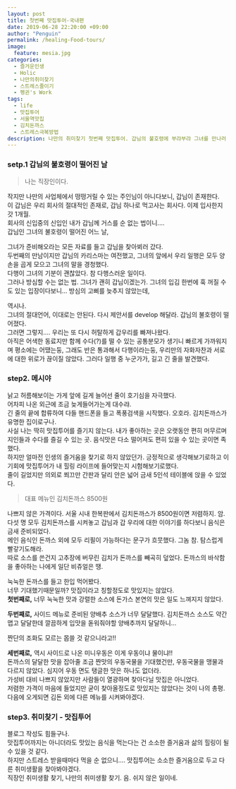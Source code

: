 ```yaml
---
layout: post
title: 첫번째 맛집투어-국내편
date: 2019-06-28 22:20:00 +09:00
author: "Penguin"
permalink: /healing-Food-tours/
image:
  feature: mesia.jpg
categories:
  - 즐거운인생
  - Holic
  - 나만의취미찾기
  - 스트레스줄이기
  - 펭귄's Work
tags:
  - life
  - 맛집투어
  - 서울역맛집
  - 김치돈까스
  - 스트레스극복방법
description: 나만의 취미찾기 첫번째 맛집투어. 갑님의 불호령에 부랴부랴 그녀를 만나러 갔다 우연찮게 발견한 김치돈까스 맛집! 메시아는 서울역 근처에 있다. 미팅이 끝나면 늘 이쪽으로는 뒤도 돌아보지 않을거라고 다짐에 다짐을 하면서도 올 수밖에 없었는데, 앞으로 갑님께 가는 길이 즐거워질듯하다. 메시아를 방문했던 어느 날의 기록
---
```




### setp.1 갑님의 불호령이 떨어진 날 ###



>  나는 직장인이다.    

작지만 나만의 사업체에서 떵떵거릴 수 있는 주인님이 아니다보니, 갑님이 존재한다.   
이 갑님은 우리 회사의 절대적인 존재로, 갑님 하나로 먹고사는 회사다.  이제 입사한지 갓 1개월.   
회사의 신입중의 신입인 내가 갑님께 거스를 순 없는 법이니....  
갑님인 그녀의 불호령이 떨어진 어느 날,     

그녀가 준비해오라는 모든 자료를 들고 갑님을 찾아뵈러 갔다.  
두번째의 만남이지만 갑님의 카리스마는 여전했고, 그녀의 앞에서 우리 일행은 모두 양손을 곱게 모으고 그녀의 말을 경청했다.   
다행이 그녀의 기분이 괜찮았다. 참 다행스러운 일이다.   
그러나 방심할 수는 없는 법. 그녀가 괜히 갑님이겠는가. 그녀의 입김 한번에 훅 꺼질 수도 있는 입장이다보니... 방심의 고삐를 늦추지 않았는데,  

역시나.   
그녀의 절대언어, 이대로는 안된다. 다시 제안서를 develop 해달라. 갑님의 불호령이 떨어졌다.  
그러면 그렇지.... 우리는 또 다시 허탈하게 갑우리를 빠져나왔다.   
아직은 어색한 동료지만 함께 수다(?)를 떨 수 있는 공통분모가 생기니 빠르게 가까워지며 평소에는 어땠는둥, 그래도 반은 통과해서 다행이라는둥, 우리만의 자화자찬과 서로에 대한 위로가 끊이질 않았다.
그러다 일행 중 누군가가, 길고 긴 줄을 발견했다.      



### step2. 메시야  ###



낡고 허름해보이는 가게 앞에 길게 늘어선 줄이 호기심을 자극했다.  
어차피 나온 외근에 조금 늦게들어가는게 대수랴.   
긴 줄의 끝에 합류하여 다들 핸드폰을 들고 폭풍검색을 시작했다. 오호라. 김치돈까스가 유명한 집이로구나.   
사실 나는 딱히 맛집투어를 즐기지 않는다. 내가 좋아하는 곳은 오랫동안 편히 머무르며 지인들과 수다를 즐길 수 있는 곳.   음식맛은 다소 떨어져도 편히 있을 수 있는 곳이면 족했다.   
하지만 얼마전 인생의 즐거움을 찾기로 하지 않았던가. 긍정적으로 생각해보기로하고 이 기회에 맛집투어가 내 힐링 라이프에 들어맞는지 시험해보기로했다.   
줄이 길었지만 의외로 쬐끄만 간판과 달리 안은 넓어 금새 5인석 테이블에 앉을 수 있었다.     



> 대표 메뉴인 김치돈까스 8500원



나쁘지 않은 가격이다. 서울 시내 한복판에서 김치돈까스가 8500원이면 저렴하지. 암.   
다섯 명 모두 김치돈까스를 시켜놓고 갑님과 갑 우리에 대한 이야기를 하다보니 음식은 금새 준비되었다.   
메인 음식인 돈까스 외에 모두 리필이 가능하다는 문구가 흐뭇했다. 그놈 참. 탐스럽게 빨갛기도해라.   
따로 소스를 쓴건지 고추장에 버무린 김치가 돈까스를 빼곡히 덮었다. 돈까스의 바삭함을 좋아하는 나에게 일단 비쥬얼은 땡.   

눅눅한 돈까스를 들고 한입 먹어봤다.   
너무 기대했기때문일까? 맛집이라고 칭할정도로 맛있지는 않았다.  
**첫번째로,** 너무 눅눅한 맛과 강렬한 소스에 돈가스 본연의 맛은 일도 느껴지지 않았다.  

**두번째로,** 사이드 메뉴로 준비된 양배추 소스가 너무 달달했다. 김치돈까스 소스도 약간 맵고 달달한데 깔끔하게 입맛을 돋워줘야할 양배추까지 달달하니...   

짠단의 조화도 모르는 몹쓸 것 같으니라고!!  

**세번째로,** 역시 사이드로 나온 미니우동은 이게 우동이냐 물이냐!!   
돈까스의 달달한 맛을 잡아줄 조금 짠맛의 우동국물을 기대했건만, 우동국물을 맹물과 다르지 않았다.   심지어 우동 면도 탱글한 맛은 하나도 없더라.   
가성비 대비 나쁘지 않았지만 사람들이 열광하며 찾아다닐 맛집은 아니었다.   
저렴한 가격이 마음에 들었지만 굳이 찾아올정도로 맛있지는 않았다는 것이 나의 총평.   
다음에 오게되면 김돈 외에 다른 메뉴를 시켜봐야겠다.   



### step3. 취미찾기 - 맛집투어 ###


블로그 작성도 힘들구나.  
맛집투어까지는 아니더라도 맛있는 음식을 먹는다는 건 소소한 즐거움과 삶의 힐링이 될 수 있을 것 같다.  
하지만 스트레스 받을때마다 먹을 순 없으니.... 맛집투어는 소소한 즐거움으로 두고 다른 취미생활을 찾아봐야겠다.   
직장인 취미생활 찾기, 나만의 취미생활 찾기. 음. 쉬지 않은 일이네.   
